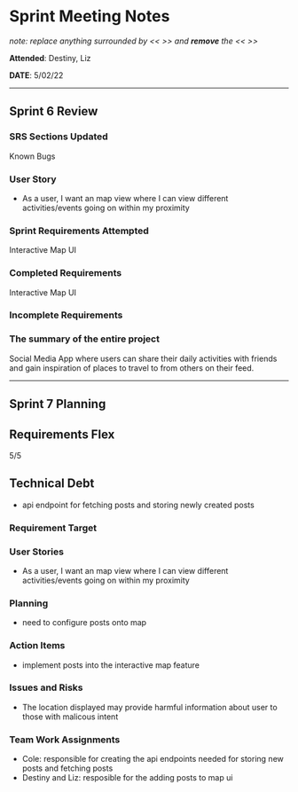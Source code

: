 # Sprint Meeting Notes

*note: replace anything surrounded by << >> and **remove** the << >>*

**Attended**: Destiny, Liz

**DATE**: 5/02/22

***

## Sprint 6 Review

### SRS Sections Updated

Known Bugs

### User Story

- As a user, I want an map view where I can view different activities/events going on within my proximity

### Sprint Requirements Attempted

Interactive Map UI

### Completed Requirements

Interactive Map UI

### Incomplete Requirements



### The summary of the entire project

Social Media App where users can share their daily activities with friends and gain inspiration of places to travel to from others on their feed.


***

## Sprint 7 Planning

## Requirements Flex

5/5

## Technical Debt

- api endpoint for fetching posts and storing newly created posts

### Requirement Target


### User Stories

- As a user, I want an map view where I can view different activities/events going on within my proximity

### Planning

- need to configure posts onto map

### Action Items

- implement posts into the interactive map feature

### Issues and Risks

- The location displayed may provide harmful information about user to those with malicous intent 

### Team Work Assignments

- Cole: responsible for creating the api endpoints needed for storing new posts and fetching posts
- Destiny and Liz: resposible for the adding posts to map ui
